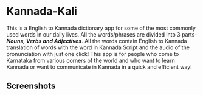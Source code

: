 # Kannada-Kali
This is a English to Kannada dictionary app for some of the most commonly used words in our daily lives.
All the words/phrases are divided into 3 parts- ***Nouns, Verbs and Adjectives***.
All the words contain English to Kannada translation of words with the word in Kannada Script and the audio of the pronunciation with just 
one click!
This app is for people who come to Karnataka from various corners of the world and who want to learn Kannada or want to communicate in 
Kannada in a quick and efficient way!

## Screenshots
